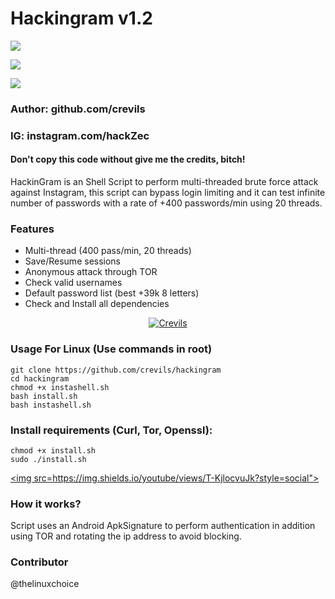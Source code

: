 # Hackingram v1.2
<a href="https://t.me/hackerExploits"><img src="https://img.shields.io/badge/Join-Telegram%20Channel-red.svg?style=for-the-badge&logo=appveyor?logo=Telegram"></a>

<a href="https://t.me/hacker_Chatroom"><img src="https://img.shields.io/badge/Join-Telegram%20Group-blue.svg?style=for-the-badge&logo=appveyor?logo=telegram"></a>

<a href="https://t.me/hacker_Chatroom"><img src="https://img.shields.io/badge/Report%20Bugs-green.svg?style=for-the-badge&logo=appveyor?logo=bugzilla"></a>
### Author: github.com/crevils
### IG: instagram.com/hackZec
#### Don't copy this code without give me the credits, bitch! 
HackinGram is an Shell Script to perform multi-threaded brute force attack against Instagram, this script can bypass login limiting and it can test infinite number of passwords with a rate of +400 passwords/min using 20 threads.

### Features
- Multi-thread (400 pass/min, 20 threads)
- Save/Resume sessions
- Anonymous attack through TOR
- Check valid usernames
- Default password list (best +39k 8 letters)
- Check and Install all dependencies

<p align="center"><a href="https://github.com/crevils"><img title="Crevils" src="https://github-readme-stats.vercel.app/api?username=crevils&show_icons=true&include_all_commits=true&theme=chartreuse-dark&cache_seconds=3200"></a>
</p>

### Usage For Linux (Use commands in root)
```
git clone https://github.com/crevils/hackingram
cd hackingram
chmod +x instashell.sh
bash install.sh
bash instashell.sh
```

### Install requirements (Curl, Tor, Openssl):

```
chmod +x install.sh
sudo ./install.sh
```
<a href="https://youtu.be/T-KjlocvuJk"><img src=https://img.shields.io/youtube/views/T-KjlocvuJk?style=social"></a>

### How it works?

Script uses an Android ApkSignature to perform authentication in addition using TOR and rotating the ip address to avoid blocking. 

### Contributor
@thelinuxchoice
